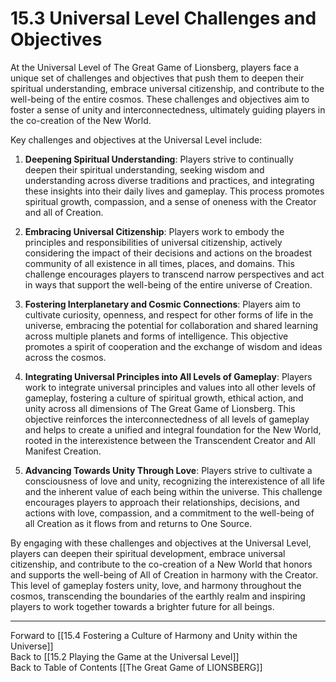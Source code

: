 # 15.3 Universal Level Challenges and Objectives

At the Universal Level of The Great Game of Lionsberg, players face a unique set of challenges and objectives that push them to deepen their spiritual understanding, embrace universal citizenship, and contribute to the well-being of the entire cosmos. These challenges and objectives aim to foster a sense of unity and interconnectedness, ultimately guiding players in the co-creation of the New World.

Key challenges and objectives at the Universal Level include:

1.  **Deepening Spiritual Understanding**: Players strive to continually deepen their spiritual understanding, seeking wisdom and understanding across diverse traditions and practices, and integrating these insights into their daily lives and gameplay. This process promotes spiritual growth, compassion, and a sense of oneness with the Creator and all of Creation.
    
2.  **Embracing Universal Citizenship**: Players work to embody the principles and responsibilities of universal citizenship, actively considering the impact of their decisions and actions on the broadest community of all existence in all times, places, and domains. This challenge encourages players to transcend narrow perspectives and act in ways that support the well-being of the entire universe of Creation.
    
3.  **Fostering Interplanetary and Cosmic Connections**: Players aim to cultivate curiosity, openness, and respect for other forms of life in the universe, embracing the potential for collaboration and shared learning across multiple planets and forms of intelligence. This objective promotes a spirit of cooperation and the exchange of wisdom and ideas across the cosmos.
    
4.  **Integrating Universal Principles into All Levels of Gameplay**: Players work to integrate universal principles and values into all other levels of gameplay, fostering a culture of spiritual growth, ethical action, and unity across all dimensions of The Great Game of Lionsberg. This objective reinforces the interconnectedness of all levels of gameplay and helps to create a unified and integral foundation for the New World, rooted in the interexistence between the Transcendent Creator and All Manifest Creation. 
    
5.  **Advancing Towards Unity Through Love**: Players strive to cultivate a consciousness of love and unity, recognizing the interexistence of all life and the inherent value of each being within the universe. This challenge encourages players to approach their relationships, decisions, and actions with love, compassion, and a commitment to the well-being of all Creation as it flows from and returns to One Source.
    

By engaging with these challenges and objectives at the Universal Level, players can deepen their spiritual development, embrace universal citizenship, and contribute to the co-creation of a New World that honors and supports the well-being of All of Creation in harmony with the Creator. This level of gameplay fosters unity, love, and harmony throughout the cosmos, transcending the boundaries of the earthly realm and inspiring players to work together towards a brighter future for all beings.

____

Forward to [[15.4 Fostering a Culture of Harmony and Unity within the Universe]]    
Back to [[15.2 Playing the Game at the Universal Level]]  
Back to Table of Contents [[The Great Game of LIONSBERG]]  
